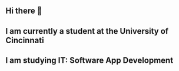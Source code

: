 ## Hi there 👋
## I am currently a student at the University of Cincinnati
## I am studying IT: Software App Development 

<!--
**BenjaminWilhelm1/BenjaminWilhelm1** is a ✨ _special_ ✨ repository because its `README.md` (this file) appears on your GitHub profile.


- 🔭 I'm currently a student at the University of Cincinnati 
- 🌱 I’m currently studying IT: Software App Development

